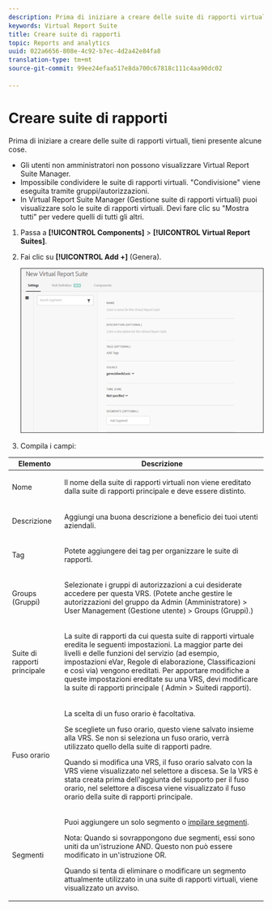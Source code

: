 ```yaml
---
description: Prima di iniziare a creare delle suite di rapporti virtuali, tieni presente alcune cose.
keywords: Virtual Report Suite
title: Creare suite di rapporti
topic: Reports and analytics
uuid: 022a6656-808e-4c92-b7ec-4d2a42e84fa8
translation-type: tm+mt
source-git-commit: 99ee24efaa517e8da700c67818c111c4aa90dc02

---
```



# Creare suite di rapporti

Prima di iniziare a creare delle suite di rapporti virtuali, tieni presente alcune cose.

* Gli utenti non amministratori non possono visualizzare Virtual Report Suite Manager.
* Impossibile condividere le suite di rapporti virtuali. "Condivisione" viene eseguita tramite gruppi/autorizzazioni.
* In Virtual Report Suite Manager (Gestione suite di rapporti virtuali) puoi visualizzare solo le suite di rapporti virtuali. Devi fare clic su "Mostra tutti" per vedere quelli di tutti gli altri.

1. Passa a **[!UICONTROL Components]** &gt; **[!UICONTROL Virtual Report Suites]**.
1. Fai clic su **[!UICONTROL Add +]** (Genera).

   ![](assets/new_vrs.png)

1. Compila i campi:

<table id="table_0F85B56480BB46CBA5BE236BBD70156D"> 
 <thead> 
  <tr> 
   <th colname="col1" class="entry"> Elemento </th> 
   <th colname="col2" class="entry"> Descrizione </th> 
  </tr> 
 </thead>
 <tbody> 
  <tr> 
   <td colname="col1"> Nome </td> 
   <td colname="col2"> <p>Il nome della suite di rapporti virtuali non viene ereditato dalla suite di rapporti principale e deve essere distinto. </p> </td> 
  </tr> 
  <tr> 
   <td colname="col1"> Descrizione </td> 
   <td colname="col2"> <p>Aggiungi una buona descrizione a beneficio dei tuoi utenti aziendali. </p> </td> 
  </tr> 
  <tr> 
   <td colname="col1"> Tag </td> 
   <td colname="col2"> <p>Potete aggiungere dei tag per organizzare le suite di rapporti. </p> </td> 
  </tr> 
  <tr> 
   <td colname="col1"> Groups (Gruppi) </td> 
   <td colname="col2"> <p>Selezionate i gruppi di autorizzazioni a cui desiderate accedere per questa VRS. (Potete anche gestire le autorizzazioni del gruppo da <span class="ignoretag"><span class="uicontrol"> Admin</span> (Amministratore) &gt; <span class="uicontrol"> User Management (Gestione</span> utente) &gt; <span class="uicontrol"> Groups (Gruppi</span></span>).) </p> </td> 
  </tr> 
  <tr> 
   <td colname="col1"> Suite di rapporti principale </td> 
   <td colname="col2"> <p>La suite di rapporti da cui questa suite di rapporti virtuale eredita le seguenti impostazioni. La maggior parte dei livelli e delle funzioni del servizio (ad esempio, impostazioni eVar, Regole di elaborazione, Classificazioni e così via) vengono ereditati. Per apportare modifiche a queste impostazioni ereditate su una VRS, devi modificare la suite di rapporti principale (<span class="ignoretag"><span class="uicontrol"> Admin</span> &gt; <span class="uicontrol"> Suite</span></span>di rapporti). </p> </td> 
  </tr> 
  <tr> 
   <td colname="col1"> Fuso orario </td> 
   <td colname="col2"> <p>La scelta di un fuso orario è facoltativa. </p> <p>Se scegliete un fuso orario, questo viene salvato insieme alla VRS. Se non si seleziona un fuso orario, verrà utilizzato quello della suite di rapporti padre. </p> <p>Quando si modifica una VRS, il fuso orario salvato con la VRS viene visualizzato nel selettore a discesa. Se la VRS è stata creata prima dell'aggiunta del supporto per il fuso orario, nel selettore a discesa viene visualizzato il fuso orario della suite di rapporti principale. </p> </td> 
  </tr> 
  <tr> 
   <td colname="col1"> Segmenti </td> 
   <td colname="col2"> <p>Puoi aggiungere un solo segmento o <a href="https://marketing.adobe.com/resources/help/en_US/analytics/segment/seg_stack.html"  > impilare segmenti</a>. </p> <p> <p>Nota:  Quando si sovrappongono due segmenti, essi sono uniti da un'istruzione AND. Questo non può essere modificato in un'istruzione OR. </p> </p> <p>Quando si tenta di eliminare o modificare un segmento attualmente utilizzato in una suite di rapporti virtuali, viene visualizzato un avviso. </p> </td> 
  </tr> 
 </tbody> 
</table>

